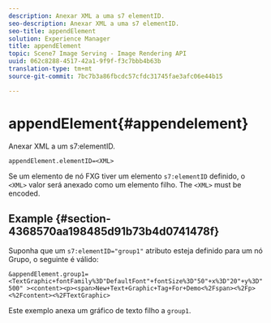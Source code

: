 ```yaml
---
description: Anexar XML a uma s7 elementID.
seo-description: Anexar XML a uma s7 elementID.
seo-title: appendElement
solution: Experience Manager
title: appendElement
topic: Scene7 Image Serving - Image Rendering API
uuid: 062c8288-4517-42a1-9f9f-f3c7bbb4b63b
translation-type: tm+mt
source-git-commit: 7bc7b3a86fbcdc57cfdc31745fae3afc06e44b15

---
```



# appendElement{#appendelement}

Anexar XML a um s7:elementID.

`appendElement.elementID=<XML>`

Se um elemento de nó FXG tiver um elemento `s7:elementID` definido, o `<XML>` valor será anexado como um elemento filho. The `<XML>` must be encoded.

## Example {#section-4368570aa198485d91b73b4d0741478f}

Suponha que um `s7:elementID="group1"` atributo esteja definido para um nó Grupo, o seguinte é válido:

`&appendElement.group1=<TextGraphic+fontFamily%3D"DefaultFont"+fontSize%3D"50"+x%3D"20"+y%3D"500" ><content><p><span>New+Text+Graphic+Tag+For+Demo<%2Fspan><%2Fp><%2Fcontent><%2FTextGraphic>`

Este exemplo anexa um gráfico de texto filho a `group1`.
